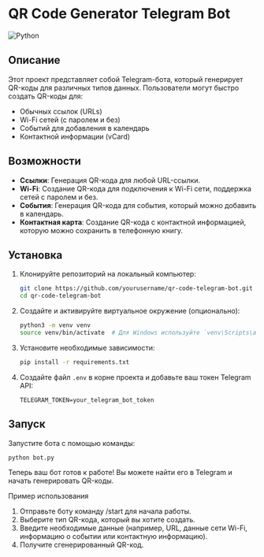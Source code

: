 # QR Code Generator Telegram Bot

![Python](https://img.shields.io/badge/Python-3.x-blue)

## Описание

Этот проект представляет собой Telegram-бота, который генерирует QR-коды для различных типов данных. Пользователи могут быстро создать QR-коды для:

- Обычных ссылок (URLs)
- Wi-Fi сетей (с паролем и без)
- Событий для добавления в календарь
- Контактной информации (vCard)

## Возможности

- **Ссылки**: Генерация QR-кода для любой URL-ссылки.
- **Wi-Fi**: Создание QR-кода для подключения к Wi-Fi сети, поддержка сетей с паролем и без.
- **События**: Генерация QR-кода для события, который можно добавить в календарь.
- **Контактная карта**: Создание QR-кода с контактной информацией, которую можно сохранить в телефонную книгу.

## Установка

1. Клонируйте репозиторий на локальный компьютер:

    ```bash
    git clone https://github.com/yourusername/qr-code-telegram-bot.git
    cd qr-code-telegram-bot
    ```

2. Создайте и активируйте виртуальное окружение (опционально):

    ```bash
    python3 -m venv venv
    source venv/bin/activate  # Для Windows используйте `venv\Scripts\activate`
    ```

3. Установите необходимые зависимости:

    ```bash
    pip install -r requirements.txt
    ```

4. Создайте файл `.env` в корне проекта и добавьте ваш токен Telegram API:

    ```env
    TELEGRAM_TOKEN=your_telegram_bot_token
    ```

## Запуск

Запустите бота с помощью команды:

```bash
python bot.py
```

Теперь ваш бот готов к работе! Вы можете найти его в Telegram и начать генерировать QR-коды.

Пример использования
  
1. Отправьте боту команду /start для начала работы.
2. Выберите тип QR-кода, который вы хотите создать.
3. Введите необходимые данные (например, URL, данные сети Wi-Fi, информацию о событии или контактную информацию).
4. Получите сгенерированный QR-код.
